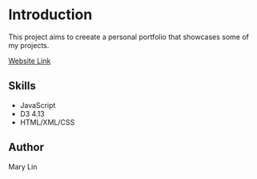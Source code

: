 # Introduction
This project aims to creeate a personal portfolio that showcases some of my projects. 

[Website Link](https://themarylin.github.io "Mary's Portfolio")

## Skills
- JavaScript 
- D3 4.13
- HTML/XML/CSS

## Author
Mary Lin